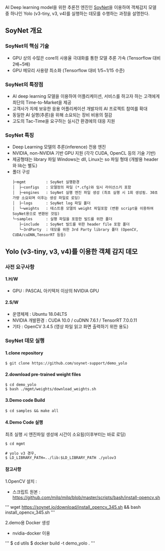 AI Deep learning model을 위한 추론전 엔진인 [SoyNet](https://soynet.io, "SOYNET Homepage")을 이용하여
객체감지 모델 중 하나인 Yolo (v3-tiny, v3, v4)를 실행하는 데모를 수행하는 과정을 설명한다. 

## SoyNet 개요

### SoyNet의 핵심 기술
 - GPU 상의 수많은 core의 사용율 극대화를 통한 모델 추론 가속 (Tensorflow 대비 2배~5배)
 - GPU 메모리 사용량 최소화 (Tensorflow 대비 1/5~1/15 수준)
 
### SoyNet의 특장점
 - AI deep learning 모델을 이용하여 어플리케이션, 서비스를 하고자 하는 고객에게 최단의 Time-to-Market을 제공
 - 고객사가 자체 보유한 응용 어플리케이션 개발자의 AI 프로젝트 참여를 확대
 - 동일한 AI 실행(추론)을 위해 소요되는 장비 비용의 절감
 - 고도의 Tac-Time을 요구하는 실시간 환경에의 대응 지원
   
### SoyNet 특징
 - Deep Learning 모델의 추론(inference) 전용 엔진 
 - NVIDIA, non-NVIDIA 기반 GPU 지원 (각각 CUDA, OpenCL 등의 기술 기반)
 - 제공형태는 library 파일 
   Windows는 dll, Linux는 so 파일 형태 (개발용 header와 lib는 별도)
 - 폴더 구성
   ```
   ├─mgmt         : SoyNet 실행환경
   │  ├─configs   : 모델정의 파일 (*.cfg)와 임시 라이선스키 포함 
   │  ├─engines   : SoyNet 실행 엔진 파일 생성 (최초 실행 시 1회 생성됨. 30초 가량 소요되며 이후는 생성 파일로 로딩)
   │  ├─logs      : SoyNet log 파일 폴더
   │  └─weights   : 테스트용 모델의 weight 파일포함 (변환 script을 이용하여 SoyNet용으로 변환된 것임)
   └─samples      : 실행 파일을 포함한 빌드를 위한 폴더 
      ├─include   : SoyNet 빌드를 위한 header file 포함 폴더 
      └─3rdParty  : 데모를 위한 3rd Party library 폴더 (OpenCV, CUDA/cuDNN,TensorRT 등등)
   ```
   

## Yolo (v3-tiny, v3, v4)를 이용한 객체 감지 데모 

### 사전 요구사항

#### 1.H/W 
 - GPU : PASCAL 아키텍처 이상의 NVIDIA GPU 

#### 2.S/W
 - 운영체제 : Ubuntu 18.04LTS
 - NVIDIA 개발환경 : CUDA 10.0 / cuDNN 7.6.1 / TensorRT 7.0.0.11
 - 기타 : OpenCV 3.4.5 (영상 파일 읽고 화면 출력하기 위한 용도)
 

### SoyNet 데모 실행

#### 1.clone repository
```
$ git clone https://github.com/soynet-support/demo_yolo
```

#### 2.download pre-trained weight files 
```
$ cd demo_yolo
$ bash ./mgmt/weights/download_weights.sh
```

<!--
#### 3.download 3rd party libraries 
아래 링크에서 파일을 다운로드하여 samples/3rdParty 폴더에 풀어줌
  - 이미 사전요구사항인 S/W 환경구성이 완료되어 있다면 넘어가도 됨
  - OpenCV의 경우는 데모 프로그램 빌드 시 header, lib 파일이 필요하므로 사전 설치되어 있어야 함

[3rd Party library download](https://drive.google.com/drive/folders/1dF-O_cdstyTt6eKRxN-p8Klv1ITfNHMh?usp=sharing, "3rd party libs")
//-->


#### 3.Demo code Build
```
$ cd samples && make all 
```
<!--
$ g++ -std=c++11 -m64 -o ../mgmt/yolov3-tiny ./yolov3-tiny.cpp -I./include -L../mgmt -lSoyNet -lpthread `pkg-config opencv --cflags --libs`
$ g++ -std=c++11 -m64 -o ../mgmt/yolov3 ./yolov3.cpp -I./include -L../mgmt -lSoyNet -lpthread `pkg-config opencv --cflags --libs`
$ g++ -std=c++11 -m64 -o ../mgmt/yolov4 ./yolov4.cpp -I./include -L../mgmt -lSoyNet -lpthread `pkg-config opencv --cflags --libs`
//--> 

#### 4.Demo Code 실행
최초 실행 시 엔진파일 생성에 시간이 소요됨(이후부터는 바로 로딩)
```
$ cd mgmt

# yolo v3 경우, 
$ LD_LIBRARY_PATH=../lib:$LD_LIBRARY_PATH ./yolov3
```


#### 참고사항

1.OpenCV 설치 : 
 - 스크립트 원본 : https://github.com/milq/milq/blob/master/scripts/bash/install-opencv.sh
 
'''
wget https://soynet.io/download/install_opencv_345.sh && bash install_opencv_345.sh
'''


2.demo용 Docker 생성
 - nvidia-docker 이용

'''
$ cd utils
$ docker build -t demo_yolo .
'''
